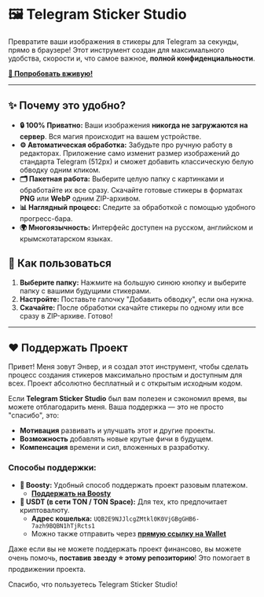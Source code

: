 # 🖼️ Telegram Sticker Studio

Превратите ваши изображения в стикеры для Telegram за секунды, прямо в браузере! Этот инструмент создан для максимального удобства, скорости и, что самое важное, **полной конфиденциальности**.

**[🚀 Попробовать вживую!](https://ВАШ_НИКНЕЙМ.github.io/НАЗВАНИЕ_РЕПОЗИТОРИЯ/)** <!-- 👈 Замените на свою ссылку -->

<!-- ❗️ Замените на реальный скриншот или гифку вашего приложения! -->

---

## ✨ Почему это удобно?

*   **🔒 100% Приватно:** Ваши изображения **никогда не загружаются на сервер**. Вся магия происходит на вашем устройстве.
*   **⚙️ Автоматическая обработка:** Забудьте про ручную работу в редакторах. Приложение само изменит размер изображений до стандарта Telegram (512px) и сможет добавить классическую белую обводку одним кликом.
*   **🗂️ Пакетная работа:** Выберите целую папку с картинками и обработайте их все сразу. Скачайте готовые стикеры в форматах **PNG** или **WebP** одним ZIP-архивом.
*   **📊 Наглядный процесс:** Следите за обработкой с помощью удобного прогресс-бара.
*   **🌍 Многоязычность:** Интерфейс доступен на русском, английском и крымскотатарском языках.

## 🚀 Как пользоваться

1.  **Выберите папку:** Нажмите на большую синюю кнопку и выберите папку с вашими будущими стикерами.
2.  **Настройте:** Поставьте галочку "Добавить обводку", если она нужна.
3.  **Скачайте:** После обработки скачайте стикеры по одному или все сразу в ZIP-архиве. Готово!

---

## ❤️ Поддержать Проект

Привет! Меня зовут Энвер, и я создал этот инструмент, чтобы сделать процесс создания стикеров максимально простым и доступным для всех. Проект абсолютно бесплатный и с открытым исходным кодом.

Если **Telegram Sticker Studio** был вам полезен и сэкономил время, вы можете отблагодарить меня. Ваша поддержка — это не просто "спасибо", это:

*   **Мотивация** развивать и улучшать этот и другие проекты.
*   **Возможность** добавлять новые крутые фичи в будущем.
*   **Компенсация** времени и сил, вложенных в разработку.

### Способы поддержки:

*   **🚀 Boosty:** Удобный способ поддержать проект разовым платежом.
    *   **[Поддержать на Boosty](https://boosty.to/oja/single-payment/donation/267048/target?share=target_link)**
*   **💎 USDT (в сети TON / TON Space):** Для тех, кто предпочитает криптовалюту.
    *   **Адрес кошелька:** `UQB2E9NJJlcgZMtkl0K0VjGBgGHB6-7azh9BQBN1hTjRcts1`
    *   Можно также отправить через **[прямую ссылку на Wallet](https://t.me/wallet?start=UQB2E9NJJlcgZMtkl0K0VjGBgGHB6-7azh9BQBN1hTjRcts1)**

Даже если вы не можете поддержать проект финансово, вы можете очень помочь, **поставив звезду ⭐ этому репозиторию**! Это помогает в продвижении проекта.

Спасибо, что пользуетесь Telegram Sticker Studio!
